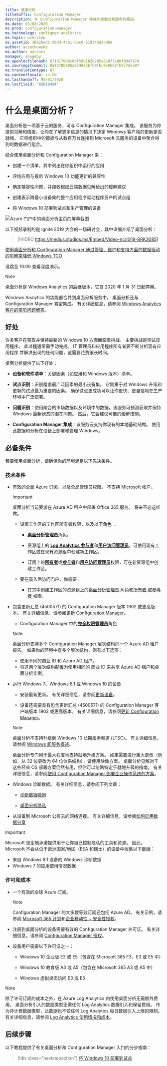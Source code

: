 ```yaml
---
title: 桌面分析
titleSuffix: Configuration Manager
description: 与 Configuration Manager 集成的桌面分析服务的概述。
ms.date: 03/03/2020
ms.prod: configuration-manager
ms.technology: configmgr-analytics
ms.topic: overview
ms.assetid: 38b2bed2-20dd-4ce1-abc0-219343d2c4b8
author: aczechowski
ms.author: aaroncz
manager: dougeby
ms.openlocfilehash: 6710170d6c86f59b1626285c618f3108f8947974
ms.sourcegitcommit: 8a8378b685a674083bfb9fbc9c0662fb0c7dda97
ms.translationtype: HT
ms.contentlocale: zh-CN
ms.lasthandoff: 05/01/2020
ms.locfileid: "82619434"
---
```

# <a name="what-is-desktop-analytics"></a>什么是桌面分析？

桌面分析是一项基于云的服务，可与 Configuration Manager 集成。 该服务为你提供见解和情报，让你在了解更多信息的情况下决定 Windows 客户端的更新是否就绪。 它将组织中的数据与从数百万台连接到 Microsoft 云服务的设备中聚合得到的数据进行组合。

结合使用桌面分析和 Configuration Manager 来：  

- 创建一个清单，其中列出在你组织中运行的应用  

- 评估应用与最新 Windows 10 功能更新的兼容性  

- 确定兼容性问题，并接收根据云端数据见解给出的缓解建议  

- 创建表示跨最小设备集的整个应用程序驱动程序资产的试点组  

- 将 Windows 10 部署到试点和生产管理的设备  

![Azure 门户中的桌面分析主页的屏幕截图](media/portal-home.png)

以下视频录制的是 Ignite 2019 大会的一场研讨会，其中详细介绍了桌面分析：

> [!VIDEO https://medius.studios.ms/Embed/Video-nc/IG19-BRK3085]

[使用桌面分析和 Configuration Manager 通过管理、维护和支持方面的数据驱动的见解来降低 Windows TCO](https://myignite.techcommunity.microsoft.com/sessions/81689?source=sessions)

请跳至 10:00 查看深度演示。

> [!Note]  
> 桌面分析是 Windows Analytics 的后继版本，它自 2020 年 1 月 31 日起停用。
>
> Windows Analytics 的功能都合并到桌面分析服务中。 桌面分析还与 Configuration Manager 紧密集成。 有关详细信息，请参阅 [Windows Analytics 客户的常见问题解答](faq.md#existing-windows-analytics-customers)。

## <a name="benefits"></a>好处

许多客户在获取并保持最新的 Windows 10 方面面临着挑战。 主要挑战是测试应用程序。 此过程通常需手动完成。 IT 管理员和应用程序所有者要不断分析现有应用程序 并解决出现的任何问题，这需要花费很长时间。

桌面分析提供了以下好处：

- **设备和软件清单**：关键因素（如应用和 Windows 版本）清单。  

- **试点识别**：识别覆盖最广泛因素的最小设备集。 它侧重于对 Windows 升级和更新的试点最为重要的因素。 确保试点更成功可以让你更快、更自信地在生产环境中广泛部署。  

- **问题识别**：使用聚合的市场数据以及环境中的数据，该服务可预测获取并保持 Windows 最新状态的潜在问题。 然后，它会建议可能的缓解措施。  

- **Configuration Manager 集成**：该服务云支持你现有的本地基础结构。 使用此数据和分析在设备上部署和管理 Windows。  

## <a name="prerequisites"></a>必备条件

若要使用桌面分析，请确保你的环境满足以下先决条件。

### <a name="technical"></a>技术条件

- 有效的全局 Azure 订阅，以及[全局管理员](/azure/active-directory/users-groups-roles/directory-assign-admin-roles#company-administrator-permissions)权限。 不支持 [Microsoft 帐户](https://docs.microsoft.com/windows/security/identity-protection/access-control/microsoft-accounts)。  

    > [!Important]  
    > 桌面分析当前要求在 Azure AD 租户中部署 Office 365 服务。 将来不必这样做。

    - 设置工作区的工作区所有者权限，以及以下角色   ：  

      - [**桌面分析管理员**](https://docs.microsoft.com/azure/active-directory/users-groups-roles/directory-assign-admin-roles#desktop-analytics-administrator-permissions)角色。

      - 资源组上的 [**Log Analytics 参与者**](https://docs.microsoft.com/azure/role-based-access-control/built-in-roles#log-analytics-contributor)和[**用户访问管理员**](https://docs.microsoft.com/azure/role-based-access-control/built-in-roles#user-access-administrator)，可使用现有工作区或在现有资源组中创建新工作区。

      - 订阅上的[**所有者**](https://docs.microsoft.com/azure/role-based-access-control/built-in-roles#owner)或[**参与者**](https://docs.microsoft.com/azure/role-based-access-control/built-in-roles#contributor)和[**用户访问管理员**](https://docs.microsoft.com/azure/role-based-access-control/built-in-roles#user-access-administrator)权限，可在新资源组中创建工作区。  

    - 要在载入后访问门户，你需要：

      - 在其中创建工作区的资源组上的[桌面分析管理员  ](https://docs.microsoft.com/azure/active-directory/users-groups-roles/directory-assign-admin-roles#desktop-analytics-administrator-permissions)角色和[所有者  ](https://docs.microsoft.com/azure/role-based-access-control/built-in-roles#owner)或[参与者  ](https://docs.microsoft.com/azure/role-based-access-control/built-in-roles#contributor)权限。

- 包含更新汇总 (4500571) 的 Configuration Manager 版本 1902 或更高版本。 有关详细信息，请参阅[更新 Configuration Manager](connect-configmgr.md#bkmk_hotfix)。  

    - Configuration Manager 中的[**完全权限管理员**](../core/understand/fundamentals-of-role-based-administration.md#bkmk_Planroles)角色  

    > [!NOTE]
    > 桌面分析支持多个 Configuration Manager 层次结构向一个 Azure AD 租户报告。<!-- 4814075 --> 如果你的环境中有多个层次结构，则有以下选项：
    >
    > - 使用不同的商业 ID 和 Azure AD 租户。
    > - 将这两个层次结构配置为使用相同的 商业 ID 来共享 Azure AD 租户和桌面分析实例。

- 运行 Windows 7、Windows 8.1 或 Windows 10 的设备  

    - 安装最新更新。 有关详细信息，请参阅[更新设备](enroll-devices.md#update-devices)。  

    - 设备还需要具有包含更新汇总 (4500571) 的 Configuration Manager 客户端版本 1902 或更高版本。 有关详细信息，请参阅[更新 Configuration Manager](connect-configmgr.md#bkmk_hotfix)。  

    > [!Note]  
    > 桌面分析不支持升级到 Windows 10 长期服务频道 (LTSC)。 有关详细信息，请参阅 [Windows 即服务概述](https://docs.microsoft.com/windows/deployment/update/waas-overview#long-term-servicing-channel)。
    >
    > 桌面分析专门用于最大程度地支持就地升级方案。 如果需要进行重大更改（例如，从 32 位更改为 64 位体系结构），请使用映像方案。 桌面分析见解对于这些经典 OS 部署方案仍然有用，但你可以忽略特定于就地升级的指南。 有关详细信息，请参阅[使用 Configuration Manager 部署企业操作系统的方案](../osd/deploy-use/scenarios-to-deploy-enterprise-operating-systems.md)。

- Windows 诊断数据。 有关详细信息，请参阅下列文章：  

    - [诊断数据级别](enable-data-sharing.md#diagnostic-data-levels)  

    - [桌面分析隐私](privacy.md)  

- 从设备到 Microsoft 公有云的网络连接。 有关详细信息，请参阅[如何启用数据分享](enable-data-sharing.md)  

> [!Important]
> Microsoft 坚定地承诺提供用于让你自己控制隐私的工具和资源。 因此，Microsoft 不会从位于欧洲国家/地区（EEA 和瑞士）的设备中收集以下数据：
>
> - 来自 Windows 8.1 设备的 Windows 诊断数据
> - Windows 7 的应用使用情况数据

### <a name="licensing-and-costs"></a>许可和成本

- 一个有效的全球 Azure 订阅。

    > [!NOTE]
    > Configuration Manager 的大多数等效订阅还包括 Azure AD。 有关示例，请参阅 [Microsoft 365 计划](https://www.microsoft.com/microsoft-365/compare-all-microsoft-365-plans)和[企业移动性 + 安全性授权](https://www.microsoft.com/licensing/product-licensing/enterprise-mobility-security)。

- 注册到桌面分析的设备需要有效的 Configuration Manager 许可证。 有关详细信息，请参阅 [Configuration Manager 授权](../core/understand/product-and-licensing-faq.md)。

- 设备用户需要以下许可证之一：

  - Windows 10 企业版 E3 或 E5（包含在 Microsoft 365 F3、E3 或 E5 中）

  - Windows 10 教育版 A3 或 A5（包含在 Microsoft 365 A3 或 A5 中）

  - Windows 虚拟桌面访问 E3 或 E5  

> [!NOTE]
> 除了许可订阅的成本之外，在 Azure Log Analytics 内使用桌面分析无需额外费用。 桌面分析引入的数据类型无需任何 Log Analytics 数据引入和保留费用。 作为非计费数据类型，此数据也不受任何 Log Analytics 每日数据引入上限的限制。 有关详细信息，请参阅 [Log Analytics 使用情况和成本](https://docs.microsoft.com/azure/azure-monitor/platform/manage-cost-storage)。

## <a name="next-steps"></a>后续步骤

以下教程提供了有关桌面分析和 Configuration Manager 入门的分步指南：
  
> [!div class="nextstepaction"]
> [将 Windows 10 部署到试点](tutorial-windows10.md)
